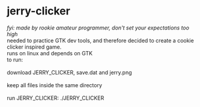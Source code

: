 # jerry-clicker
<i>fyi: made by rookie amateur programmer, don't set your expectations too high</i>
<br>needed to practice GTK dev tools, and therefore decided to create a cookie clicker inspired game.<br>
runs on linux and depends on GTK<br>
to run: <br> <br>
download JERRY_CLICKER, save.dat and jerry.png <br> <br>
keep all files inside the same directory <br> <br>
run JERRY_CLICKER: ./JERRY_CLICKER<br>

